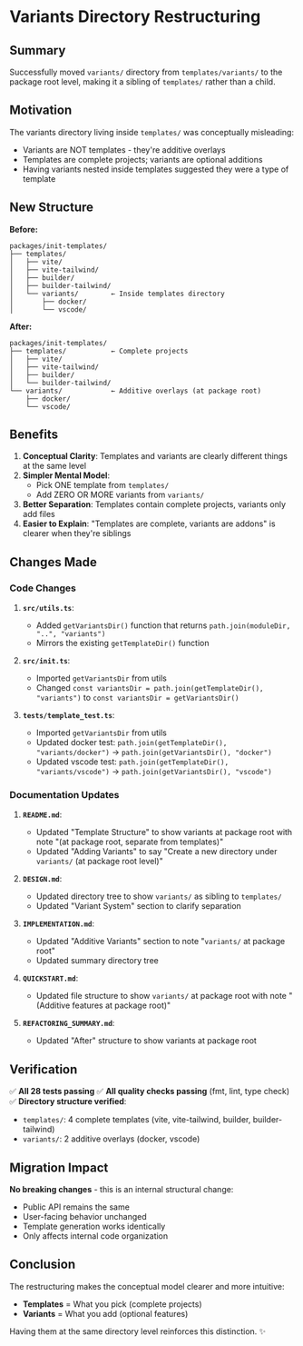# Variants Directory Restructuring

## Summary

Successfully moved `variants/` directory from `templates/variants/` to the
package root level, making it a sibling of `templates/` rather than a child.

## Motivation

The variants directory living inside `templates/` was conceptually misleading:

- Variants are NOT templates - they're additive overlays
- Templates are complete projects; variants are optional additions
- Having variants nested inside templates suggested they were a type of template

## New Structure

**Before:**

```
packages/init-templates/
├── templates/
│   ├── vite/
│   ├── vite-tailwind/
│   ├── builder/
│   ├── builder-tailwind/
│   └── variants/        ← Inside templates directory
│       ├── docker/
│       └── vscode/
```

**After:**

```
packages/init-templates/
├── templates/           ← Complete projects
│   ├── vite/
│   ├── vite-tailwind/
│   ├── builder/
│   └── builder-tailwind/
└── variants/            ← Additive overlays (at package root)
    ├── docker/
    └── vscode/
```

## Benefits

1. **Conceptual Clarity**: Templates and variants are clearly different things
   at the same level
2. **Simpler Mental Model**:
   - Pick ONE template from `templates/`
   - Add ZERO OR MORE variants from `variants/`
3. **Better Separation**: Templates contain complete projects, variants only add
   files
4. **Easier to Explain**: "Templates are complete, variants are addons" is
   clearer when they're siblings

## Changes Made

### Code Changes

1. **`src/utils.ts`**:
   - Added `getVariantsDir()` function that returns
     `path.join(moduleDir, "..", "variants")`
   - Mirrors the existing `getTemplateDir()` function

2. **`src/init.ts`**:
   - Imported `getVariantsDir` from utils
   - Changed `const variantsDir = path.join(getTemplateDir(), "variants")` to
     `const variantsDir = getVariantsDir()`

3. **`tests/template_test.ts`**:
   - Imported `getVariantsDir` from utils
   - Updated docker test: `path.join(getTemplateDir(), "variants/docker")` →
     `path.join(getVariantsDir(), "docker")`
   - Updated vscode test: `path.join(getTemplateDir(), "variants/vscode")` →
     `path.join(getVariantsDir(), "vscode")`

### Documentation Updates

1. **`README.md`**:
   - Updated "Template Structure" to show variants at package root with note
     "(at package root, separate from templates)"
   - Updated "Adding Variants" to say "Create a new directory under `variants/`
     (at package root level)"

2. **`DESIGN.md`**:
   - Updated directory tree to show `variants/` as sibling to `templates/`
   - Updated "Variant System" section to clarify separation

3. **`IMPLEMENTATION.md`**:
   - Updated "Additive Variants" section to note "`variants/` at package root"
   - Updated summary directory tree

4. **`QUICKSTART.md`**:
   - Updated file structure to show `variants/` at package root with note
     "(Additive features at package root)"

5. **`REFACTORING_SUMMARY.md`**:
   - Updated "After" structure to show variants at package root

## Verification

✅ **All 28 tests passing** ✅ **All quality checks passing** (fmt, lint, type
check) ✅ **Directory structure verified**:

- `templates/`: 4 complete templates (vite, vite-tailwind, builder,
  builder-tailwind)
- `variants/`: 2 additive overlays (docker, vscode)

## Migration Impact

**No breaking changes** - this is an internal structural change:

- Public API remains the same
- User-facing behavior unchanged
- Template generation works identically
- Only affects internal code organization

## Conclusion

The restructuring makes the conceptual model clearer and more intuitive:

- **Templates** = What you pick (complete projects)
- **Variants** = What you add (optional features)

Having them at the same directory level reinforces this distinction. ✨
